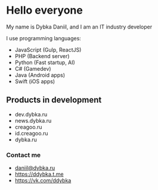 # Hello everyone

My name is Dybka Daniil, and I am an IT industry developer

I use programming languages:

- JavaScript (Gulp, ReactJS)
- PHP (Backend server)
- Python (Fast startup, AI)
- C# (Gamedev)
- Java (Android apps)
- Swift (iOS apps)

## Products in development

- dev.dybka.ru
- news.dybka.ru
- creagoo.ru
- id.creagoo.ru
- dybka.ru

### Contact me

- daniil@dybka.ru
- https://ddybka.t.me
- https://vk.com/ddybka
